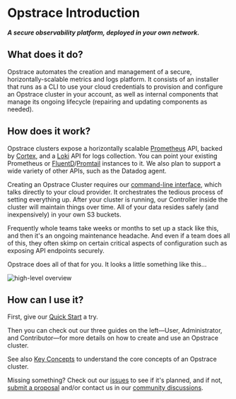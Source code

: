 <!-- markdownlint-disable MD041 -->
<!-- markdownlint-disable MD033 -->

# Opstrace Introduction

 _**A secure observability platform, deployed in your own network.**_

## What does it do?

Opstrace automates the creation and management of a secure, horizontally-scalable metrics and logs platform. It consists of an installer that runs as a CLI to use your cloud credentials to provision and configure an Opstrace cluster in your account, as well as internal components that manage its ongoing lifecycle (repairing and updating components as needed).

## How does it work?

Opstrace clusters expose a horizontally scalable [Prometheus](https://prometheus.io) API, backed by [Cortex](https://github.com/cortexproject/cortex), and a [Loki](https://github.com/grafana/loki) API for logs collection.
You can point your existing Prometheus or [FluentD](https://fluentd.org)/[Promtail](https://github.com/grafana/loki/blob/master/docs/sources/clients/promtail/_index.md) instances to it.
We also plan to support a wide variety of other APIs, such as the Datadog agent.

Creating an Opstrace Cluster requires our [command-line interface](./docs/references/cli.md), which talks directly to your cloud provider.
It orchestrates the tedious process of setting everything up.
After your cluster is running, our Controller inside the cluster will maintain things over time.
All of your data resides safely (and inexpensively) in your own S3 buckets.

Frequently whole teams take weeks or months to set up a stack like this, and then it's an ongoing maintenance headache.
And even if a team does all of this, they often skimp on certain critical aspects of configuration such as exposing API endpoints securely.

Opstrace does all of that for you.
It looks a little something like this...

![high-level overview](https://share.balsamiq.com/c/kaP69UqhbdMMmzaaHB8u1a.png)

## How can I use it?

First, give our [Quick Start](./docs/quickstart.md) a try.

Then you can check out our three guides on the left—User, Administrator, and Contributor—for more details on how to create and use an Opstrace cluster.

See also [Key Concepts](docs/references/concepts.md) to understand the core concepts of an Opstrace cluster.

Missing something?  Check out our [issues](https://go.opstrace.com/gh) to see if it's planned, and if not, [submit a proposal](https://go.opstrace.com/proposal) and/or contact us in our [community discussions](https://go.opstrace.com/community).
